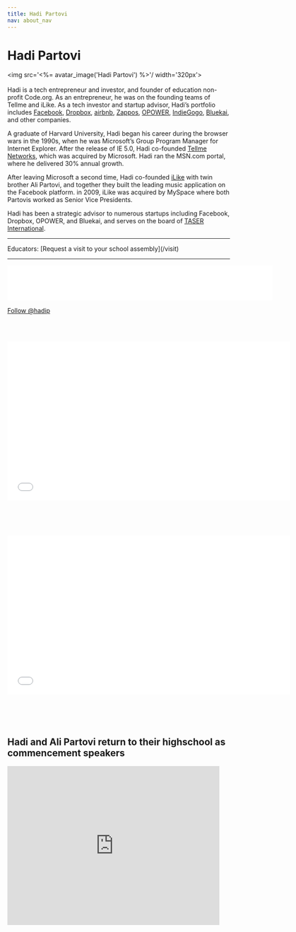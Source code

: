 ```yaml
---
title: Hadi Partovi
nav: about_nav
---
```

# Hadi Partovi

<img src='<%= avatar_image('Hadi Partovi') %>'/ width='320px'>
<br/>
<br/>
Hadi is a tech entrepreneur and investor, and founder of education non-profit Code.org. As an entrepreneur, he was on the founding teams of Tellme and iLike. As a tech investor and startup advisor, Hadi’s portfolio includes [Facebook](http://www.facebook.com), [Dropbox](http://www.dropbox.com), [airbnb](http://airbnb.com), [Zappos](http://www.zappos.com), [OPOWER](http://opower.com/), [IndieGogo](http://www.indiegogo.com), [Bluekai](http://www.bluekai.com/), and other companies.

A graduate of Harvard University, Hadi began his career during the browser wars in the 1990s, when he was Microsoft’s Group Program Manager for Internet Explorer. After the release of IE 5.0, Hadi co-founded [Tellme Networks](http://en.wikipedia.org/wiki/Tellme_Networks), which was acquired by Microsoft. Hadi ran the MSN.com portal, where he delivered 30% annual growth.

After leaving Microsoft a second time, Hadi co-founded [iLike](http://en.wikipedia.org/wiki/Ilike) with twin brother Ali Partovi, and together they built the leading music application on the Facebook platform. in 2009, iLike was acquired by MySpace where both Partovis worked as Senior Vice Presidents.

Hadi has been a strategic advisor to numerous startups including Facebook, Dropbox, OPOWER, and Bluekai, and serves on the board of [TASER International](http://www.taser.com/). 

<hr/>
Educators: [Request a visit to your school assembly](/visit)
<hr/>

<iframe src="//www.facebook.com/plugins/follow.php?href=http%3A%2F%2Fwww.facebook.com%2Fhadi&amp;width=600&amp;height=80&amp;colorscheme=light&amp;layout=standard&amp;show_faces=true&amp;appId=516556435052145" scrolling="no" frameborder="0" style="border:none; overflow:hidden; width:600px; height:80px;" allowTransparency="true"></iframe>

<a href="https://twitter.com/hadip" class="twitter-follow-button" data-show-count="true" data-size="large">Follow @hadip</a>

<script>!function(d,s,id){var js,fjs=d.getElementsByTagName(s)[0],p=/^http:/.test(d.location)?'http':'https';if(!d.getElementById(id)){js=d.createElement(s);js.id=id;js.src=p+'://platform.twitter.com/widgets.js';fjs.parentNode.insertBefore(js,fjs);}}(document, 'script', 'twitter-wjs');</script>



<br/><br/>


<iframe width="640" height="360" src="//www.youtube.com/embed/m-U9wzC9xLk" frameborder="0" allowfullscreen></iframe>

<br/><br/><br/>

<iframe width="640" height="360" src="//www.youtube.com/embed/GsagBkLXtRE" frameborder="0" allowfullscreen></iframe>


<br/><br/><br/>
## Hadi and Ali Partovi return to their highschool as commencement speakers

<iframe width="480" height="360" src="https://www.youtube.com/embed/mVMKC6t0c8I" frameborder="0" allowfullscreen></iframe>